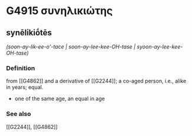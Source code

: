 # G4915 συνηλικιώτης

## synēlikiṓtēs

_(soon-ay-lik-ee-o'-tace | soon-ay-lee-kee-OH-tase | syoon-ay-lee-kee-OH-tase)_

### Definition

from [[G4862]] and a derivative of [[G2244]]; a co-aged person, i.e., alike in years; equal.

- one of the same age, an equal in age

### See also

[[G2244]], [[G4862]]

